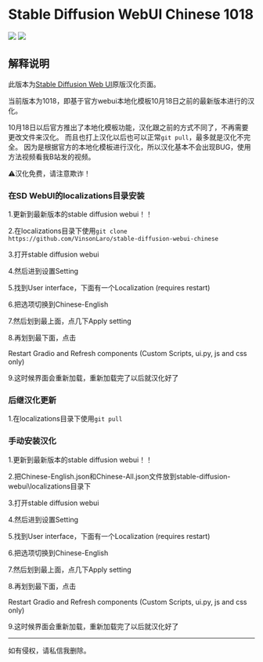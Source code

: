 # Stable Diffusion WebUI Chinese 1018

[![](https://img.shields.io/badge/Telegram-B站主页-purple)](https://space.bilibili.com/22970812)
[![](https://img.shields.io/badge/Telegram-交流群-purple)](https://jq.qq.com/?_wv=1027&k=wEbRm1eU)

## 解释说明

此版本为[Stable Diffusion Web UI](https://github.com/AUTOMATIC1111/stable-diffusion-webui)原版汉化页面。

当前版本为1018，即基于官方webui本地化模板10月18日之前的最新版本进行的汉化。

10月18日以后官方推出了本地化模板功能，汉化跟之前的方式不同了，不再需要更改文件来汉化。
而且也打上汉化以后也可以正常`git pull`，最多就是汉化不完全。
因为是根据官方的本地化模板进行汉化，所以汉化基本不会出现BUG，使用方法视频看我B站发的视频。

⚠️汉化免费，请注意欺诈！

### 在SD WebUI的localizations目录安装

1.更新到最新版本的stable diffusion webui！！

2.在localizations目录下使用`git clone https://github.com/VinsonLaro/stable-diffusion-webui-chinese`

3.打开stable diffusion webui

4.然后进到设置Setting

5.找到User interface，下面有一个Localization (requires restart)

6.把选项切换到Chinese-English

7.然后划到最上面，点几下Apply setting

8.再划到最下面，点击

Restart Gradio and Refresh components (Custom Scripts, ui.py, js and css only)

9.这时候界面会重新加载，重新加载完了以后就汉化好了

### 后继汉化更新

1.在localizations目录下使用`git pull`


### 手动安装汉化

1.更新到最新版本的stable diffusion webui！！

2.把Chinese-English.json和Chinese-All.json文件放到stable-diffusion-webui\localizations目录下

3.打开stable diffusion webui

4.然后进到设置Setting

5.找到User interface，下面有一个Localization (requires restart)

6.把选项切换到Chinese-English

7.然后划到最上面，点几下Apply setting

8.再划到最下面，点击

Restart Gradio and Refresh components (Custom Scripts, ui.py, js and css only)

9.这时候界面会重新加载，重新加载完了以后就汉化好了

---

如有侵权，请私信我删除。




